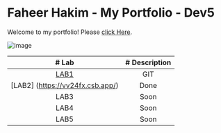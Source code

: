 # Faheer Hakim - My Portfolio - Dev5

Welcome to my portfolio! Please [click Here](https://github.com/FaheerHakim/DEV5-MyPortfolio.git).

![image](https://user-images.githubusercontent.com/102043613/192218464-e05e66ab-075d-45c9-ad73-2725d8330cd9.png)


| # Lab     | # Description |
| :--------:| :------------: |
| [LAB1](https://github.com/ZienabAlr/DEV5-LAB1.git) | GIT   | 
| [LAB2] (https://vv24fx.csb.app/)      | Done     | 
| LAB3      | Soon     | 
| LAB4      | Soon     | 
| LAB5      | Soon     |
